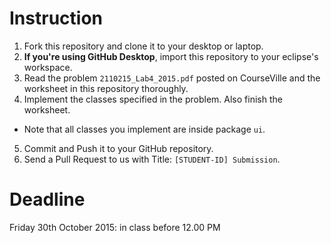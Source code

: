 # Instruction

1. Fork this repository and clone it to your desktop or laptop.
2. **If you're using GitHub Desktop**, import this repository to your eclipse's workspace.
3. Read the problem `2110215_Lab4_2015.pdf` posted on CourseVille and the worksheet in this repository thoroughly.
4. Implement the classes specified in the problem. Also finish the worksheet.
  * Note that all classes you implement are inside package `ui`.
5. Commit and Push it to your GitHub repository.
6. Send a Pull Request to us with Title: `[STUDENT-ID] Submission`.

# Deadline
Friday 30th October 2015: in class before 12.00 PM
